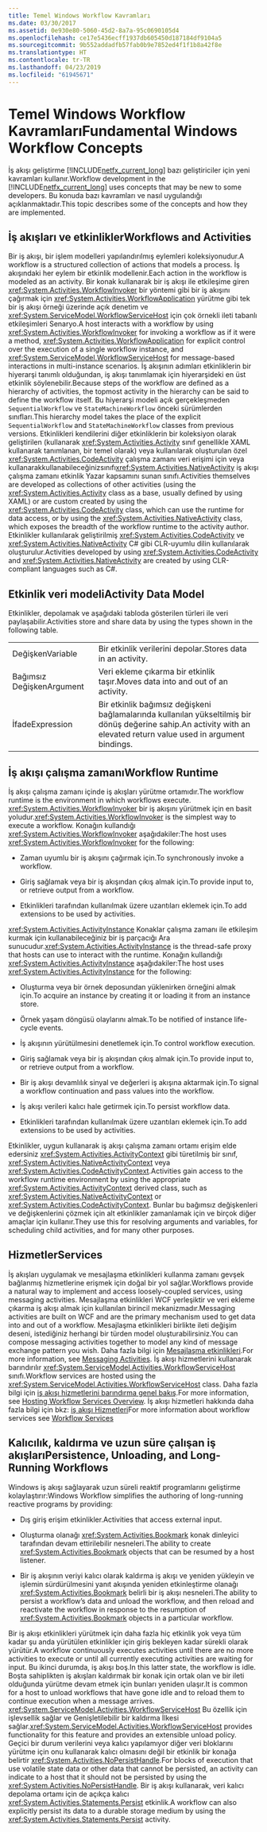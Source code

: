 ```yaml
---
title: Temel Windows Workflow Kavramları
ms.date: 03/30/2017
ms.assetid: 0e930e80-5060-45d2-8a7a-95c0690105d4
ms.openlocfilehash: ce17e5436ecff1937db605450d187184df9104a5
ms.sourcegitcommit: 9b552addadfb57fab0b9e7852ed4f1f1b8a42f8e
ms.translationtype: HT
ms.contentlocale: tr-TR
ms.lasthandoff: 04/23/2019
ms.locfileid: "61945671"
---
```

# <a name="fundamental-windows-workflow-concepts"></a><span data-ttu-id="156ce-102">Temel Windows Workflow Kavramları</span><span class="sxs-lookup"><span data-stu-id="156ce-102">Fundamental Windows Workflow Concepts</span></span>
<span data-ttu-id="156ce-103">İş akışı geliştirme [!INCLUDE[netfx_current_long](../../../includes/netfx-current-long-md.md)] bazı geliştiriciler için yeni kavramları kullanır.</span><span class="sxs-lookup"><span data-stu-id="156ce-103">Workflow development in the [!INCLUDE[netfx_current_long](../../../includes/netfx-current-long-md.md)] uses concepts that may be new to some developers.</span></span> <span data-ttu-id="156ce-104">Bu konuda bazı kavramları ve nasıl uygulandığı açıklanmaktadır.</span><span class="sxs-lookup"><span data-stu-id="156ce-104">This topic describes some of the concepts and how they are implemented.</span></span>  
  
## <a name="workflows-and-activities"></a><span data-ttu-id="156ce-105">İş akışları ve etkinlikler</span><span class="sxs-lookup"><span data-stu-id="156ce-105">Workflows and Activities</span></span>  
 <span data-ttu-id="156ce-106">Bir iş akışı, bir işlem modelleri yapılandırılmış eylemleri koleksiyonudur.</span><span class="sxs-lookup"><span data-stu-id="156ce-106">A workflow is a structured collection of actions that models a process.</span></span> <span data-ttu-id="156ce-107">İş akışındaki her eylem bir etkinlik modellenir.</span><span class="sxs-lookup"><span data-stu-id="156ce-107">Each action in the workflow is modeled as an activity.</span></span> <span data-ttu-id="156ce-108">Bir konak kullanarak bir iş akışı ile etkileşime giren <xref:System.Activities.WorkflowInvoker> bir yöntemi gibi bir iş akışını çağırmak için <xref:System.Activities.WorkflowApplication> yürütme gibi tek bir iş akışı örneği üzerinde açık denetim ve <xref:System.ServiceModel.WorkflowServiceHost> için çok örnekli ileti tabanlı etkileşimleri Senaryo.</span><span class="sxs-lookup"><span data-stu-id="156ce-108">A host interacts with a workflow by using <xref:System.Activities.WorkflowInvoker> for invoking a workflow as if it were a method,  <xref:System.Activities.WorkflowApplication> for explicit control over the execution of a single workflow instance, and <xref:System.ServiceModel.WorkflowServiceHost> for message-based interactions in multi-instance scenarios.</span></span> <span data-ttu-id="156ce-109">İş akışının adımları etkinliklerin bir hiyerarşi tanımlı olduğundan, iş akışı tanımlamak için hiyerarşideki en üst etkinlik söylenebilir.</span><span class="sxs-lookup"><span data-stu-id="156ce-109">Because steps of the workflow are defined as a hierarchy of activities, the topmost activity in the hierarchy can be said to define the workflow itself.</span></span> <span data-ttu-id="156ce-110">Bu hiyerarşi modeli açık gerçekleşmeden `SequentialWorkflow` ve `StateMachineWorkflow` önceki sürümlerden sınıfları.</span><span class="sxs-lookup"><span data-stu-id="156ce-110">This hierarchy model takes the place of the explicit `SequentialWorkflow` and `StateMachineWorkflow` classes from previous versions.</span></span> <span data-ttu-id="156ce-111">Etkinlikleri kendilerini diğer etkinliklerin bir koleksiyon olarak geliştirilen (kullanarak <xref:System.Activities.Activity> sınıf genellikle XAML kullanarak tanımlanan, bir temel olarak) veya kullanılarak oluşturulan özel <xref:System.Activities.CodeActivity> çalışma zamanı veri erişimi için veya kullanarakkullanabileceğinizsınıfı<xref:System.Activities.NativeActivity> iş akışı çalışma zamanı etkinlik Yazar kapsamını sunan sınıfı.</span><span class="sxs-lookup"><span data-stu-id="156ce-111">Activities themselves are developed as collections of other activities (using the <xref:System.Activities.Activity> class as a base, usually defined by using XAML) or are custom created by using the <xref:System.Activities.CodeActivity> class, which can use the runtime for data access, or by using the <xref:System.Activities.NativeActivity> class, which exposes the breadth of the workflow runtime to the activity author.</span></span> <span data-ttu-id="156ce-112">Etkinlikler kullanılarak geliştirilmiş <xref:System.Activities.CodeActivity> ve <xref:System.Activities.NativeActivity> C# gibi CLR-uyumlu dilin kullanılarak oluşturulur.</span><span class="sxs-lookup"><span data-stu-id="156ce-112">Activities developed by using <xref:System.Activities.CodeActivity> and <xref:System.Activities.NativeActivity> are created by using CLR-compliant languages such as C#.</span></span>  
  
## <a name="activity-data-model"></a><span data-ttu-id="156ce-113">Etkinlik veri modeli</span><span class="sxs-lookup"><span data-stu-id="156ce-113">Activity Data Model</span></span>  
 <span data-ttu-id="156ce-114">Etkinlikler, depolamak ve aşağıdaki tabloda gösterilen türleri ile veri paylaşabilir.</span><span class="sxs-lookup"><span data-stu-id="156ce-114">Activities store and share data by using the types shown in the following table.</span></span>  
  
|||  
|-|-|  
|<span data-ttu-id="156ce-115">Değişken</span><span class="sxs-lookup"><span data-stu-id="156ce-115">Variable</span></span>|<span data-ttu-id="156ce-116">Bir etkinlik verilerini depolar.</span><span class="sxs-lookup"><span data-stu-id="156ce-116">Stores data in an activity.</span></span>|  
|<span data-ttu-id="156ce-117">Bağımsız Değişken</span><span class="sxs-lookup"><span data-stu-id="156ce-117">Argument</span></span>|<span data-ttu-id="156ce-118">Veri ekleme çıkarma bir etkinlik taşır.</span><span class="sxs-lookup"><span data-stu-id="156ce-118">Moves data into and out of an activity.</span></span>|  
|<span data-ttu-id="156ce-119">İfade</span><span class="sxs-lookup"><span data-stu-id="156ce-119">Expression</span></span>|<span data-ttu-id="156ce-120">Bir etkinlik bağımsız değişkeni bağlamalarında kullanılan yükseltilmiş bir dönüş değerine sahip.</span><span class="sxs-lookup"><span data-stu-id="156ce-120">An activity with an elevated return value used in argument bindings.</span></span>|  
  
## <a name="workflow-runtime"></a><span data-ttu-id="156ce-121">İş akışı çalışma zamanı</span><span class="sxs-lookup"><span data-stu-id="156ce-121">Workflow Runtime</span></span>  
 <span data-ttu-id="156ce-122">İş akışı çalışma zamanı içinde iş akışları yürütme ortamıdır.</span><span class="sxs-lookup"><span data-stu-id="156ce-122">The workflow runtime is the environment in which workflows execute.</span></span> <span data-ttu-id="156ce-123"><xref:System.Activities.WorkflowInvoker> bir iş akışını yürütmek için en basit yoludur.</span><span class="sxs-lookup"><span data-stu-id="156ce-123"><xref:System.Activities.WorkflowInvoker> is the simplest way to execute a workflow.</span></span> <span data-ttu-id="156ce-124">Konağın kullandığı <xref:System.Activities.WorkflowInvoker> aşağıdakiler:</span><span class="sxs-lookup"><span data-stu-id="156ce-124">The host uses <xref:System.Activities.WorkflowInvoker> for the following:</span></span>  
  
- <span data-ttu-id="156ce-125">Zaman uyumlu bir iş akışını çağırmak için.</span><span class="sxs-lookup"><span data-stu-id="156ce-125">To synchronously invoke a workflow.</span></span>  
  
- <span data-ttu-id="156ce-126">Giriş sağlamak veya bir iş akışından çıkış almak için.</span><span class="sxs-lookup"><span data-stu-id="156ce-126">To provide input to, or retrieve output from a workflow.</span></span>  
  
- <span data-ttu-id="156ce-127">Etkinlikleri tarafından kullanılmak üzere uzantıları eklemek için.</span><span class="sxs-lookup"><span data-stu-id="156ce-127">To add extensions to be used by activities.</span></span>  
  
 <span data-ttu-id="156ce-128"><xref:System.Activities.ActivityInstance> Konaklar çalışma zamanı ile etkileşim kurmak için kullanabileceğiniz bir iş parçacığı Ara sunucudur.</span><span class="sxs-lookup"><span data-stu-id="156ce-128"><xref:System.Activities.ActivityInstance> is the thread-safe proxy that hosts can use to interact with the runtime.</span></span> <span data-ttu-id="156ce-129">Konağın kullandığı <xref:System.Activities.ActivityInstance> aşağıdakiler:</span><span class="sxs-lookup"><span data-stu-id="156ce-129">The host uses <xref:System.Activities.ActivityInstance> for the following:</span></span>  
  
- <span data-ttu-id="156ce-130">Oluşturma veya bir örnek deposundan yüklenirken örneğini almak için.</span><span class="sxs-lookup"><span data-stu-id="156ce-130">To acquire an instance by creating it or loading it from an instance store.</span></span>  
  
- <span data-ttu-id="156ce-131">Örnek yaşam döngüsü olaylarını almak.</span><span class="sxs-lookup"><span data-stu-id="156ce-131">To be notified of instance life-cycle events.</span></span>  
  
- <span data-ttu-id="156ce-132">İş akışının yürütülmesini denetlemek için.</span><span class="sxs-lookup"><span data-stu-id="156ce-132">To control workflow execution.</span></span>  
  
- <span data-ttu-id="156ce-133">Giriş sağlamak veya bir iş akışından çıkış almak için.</span><span class="sxs-lookup"><span data-stu-id="156ce-133">To provide input to, or retrieve output from a workflow.</span></span>  
  
- <span data-ttu-id="156ce-134">Bir iş akışı devamlılık sinyal ve değerleri iş akışına aktarmak için.</span><span class="sxs-lookup"><span data-stu-id="156ce-134">To signal a workflow continuation and pass values into the workflow.</span></span>  
  
- <span data-ttu-id="156ce-135">İş akışı verileri kalıcı hale getirmek için.</span><span class="sxs-lookup"><span data-stu-id="156ce-135">To persist workflow data.</span></span>  
  
- <span data-ttu-id="156ce-136">Etkinlikleri tarafından kullanılmak üzere uzantıları eklemek için.</span><span class="sxs-lookup"><span data-stu-id="156ce-136">To add extensions to be used by activities.</span></span>  
  
 <span data-ttu-id="156ce-137">Etkinlikler, uygun kullanarak iş akışı çalışma zamanı ortamı erişim elde edersiniz <xref:System.Activities.ActivityContext> gibi türetilmiş bir sınıf, <xref:System.Activities.NativeActivityContext> veya <xref:System.Activities.CodeActivityContext>.</span><span class="sxs-lookup"><span data-stu-id="156ce-137">Activities gain access to the workflow runtime environment by using the appropriate <xref:System.Activities.ActivityContext> derived class, such as <xref:System.Activities.NativeActivityContext> or <xref:System.Activities.CodeActivityContext>.</span></span> <span data-ttu-id="156ce-138">Bunlar bu bağımsız değişkenleri ve değişkenlerini çözmek için alt etkinlikler zamanlamak için ve birçok diğer amaçlar için kullanır.</span><span class="sxs-lookup"><span data-stu-id="156ce-138">They use this for resolving arguments and variables, for scheduling child activities, and for many other purposes.</span></span>  
  
## <a name="services"></a><span data-ttu-id="156ce-139">Hizmetler</span><span class="sxs-lookup"><span data-stu-id="156ce-139">Services</span></span>  
 <span data-ttu-id="156ce-140">İş akışları uygulamak ve mesajlaşma etkinlikleri kullanma zamanı gevşek bağlanmış hizmetlerine erişmek için doğal bir yol sağlar.</span><span class="sxs-lookup"><span data-stu-id="156ce-140">Workflows provide a natural way to implement and access loosely-coupled services, using messaging activities.</span></span> <span data-ttu-id="156ce-141">Mesajlaşma etkinlikleri WCF yerleşiktir ve veri ekleme çıkarma iş akışı almak için kullanılan birincil mekanizmadır.</span><span class="sxs-lookup"><span data-stu-id="156ce-141">Messaging activities are built on WCF and are the primary mechanism used to get data into and out of a workflow.</span></span> <span data-ttu-id="156ce-142">Mesajlaşma etkinlikleri birlikte ileti değişim deseni, istediğiniz herhangi bir türden model oluşturabilirsiniz.</span><span class="sxs-lookup"><span data-stu-id="156ce-142">You can compose messaging activities together to model any kind of message exchange pattern you wish.</span></span> <span data-ttu-id="156ce-143">Daha fazla bilgi için [Mesajlaşma etkinlikleri](../wcf/feature-details/messaging-activities.md).</span><span class="sxs-lookup"><span data-stu-id="156ce-143">For more information, see [Messaging Activities](../wcf/feature-details/messaging-activities.md).</span></span> <span data-ttu-id="156ce-144">İş akışı hizmetlerini kullanarak barındırılır <xref:System.ServiceModel.Activities.WorkflowServiceHost> sınıfı.</span><span class="sxs-lookup"><span data-stu-id="156ce-144">Workflow services are hosted using the <xref:System.ServiceModel.Activities.WorkflowServiceHost> class.</span></span> <span data-ttu-id="156ce-145">Daha fazla bilgi için [iş akışı hizmetlerini barındırma genel bakış](../wcf/feature-details/hosting-workflow-services-overview.md).</span><span class="sxs-lookup"><span data-stu-id="156ce-145">For more information, see [Hosting Workflow Services Overview](../wcf/feature-details/hosting-workflow-services-overview.md).</span></span> <span data-ttu-id="156ce-146">İş akışı hizmetleri hakkında daha fazla bilgi için bkz: [iş akışı Hizmetleri](../wcf/feature-details/workflow-services.md)</span><span class="sxs-lookup"><span data-stu-id="156ce-146">For more information about workflow services see [Workflow Services](../wcf/feature-details/workflow-services.md)</span></span>  
  
## <a name="persistence-unloading-and-long-running-workflows"></a><span data-ttu-id="156ce-147">Kalıcılık, kaldırma ve uzun süre çalışan iş akışları</span><span class="sxs-lookup"><span data-stu-id="156ce-147">Persistence, Unloading, and Long-Running Workflows</span></span>  
 <span data-ttu-id="156ce-148">Windows iş akışı sağlayarak uzun süreli reaktif programlarını geliştirme kolaylaştırır:</span><span class="sxs-lookup"><span data-stu-id="156ce-148">Windows Workflow simplifies the authoring of long-running reactive programs by providing:</span></span>  
  
- <span data-ttu-id="156ce-149">Dış giriş erişim etkinlikler.</span><span class="sxs-lookup"><span data-stu-id="156ce-149">Activities that access external input.</span></span>  
  
- <span data-ttu-id="156ce-150">Oluşturma olanağı <xref:System.Activities.Bookmark> konak dinleyici tarafından devam ettirilebilir nesneleri.</span><span class="sxs-lookup"><span data-stu-id="156ce-150">The ability to create <xref:System.Activities.Bookmark> objects that can be resumed by a host listener.</span></span>  
  
- <span data-ttu-id="156ce-151">Bir iş akışının veriyi kalıcı olarak kaldırma iş akışı ve yeniden yükleyin ve işlemin sürdürülmesini yanıt akışında yeniden etkinleştirme olanağı <xref:System.Activities.Bookmark> belirli bir iş akışı nesneleri.</span><span class="sxs-lookup"><span data-stu-id="156ce-151">The ability to persist a workflow’s data and unload the workflow, and then reload and reactivate the workflow in response to the resumption of <xref:System.Activities.Bookmark> objects in a particular workflow.</span></span>  
  
 <span data-ttu-id="156ce-152">Bir iş akışı etkinlikleri yürütmek için daha fazla hiç etkinlik yok veya tüm kadar şu anda yürütülen etkinlikler için giriş bekleyen kadar sürekli olarak yürütür.</span><span class="sxs-lookup"><span data-stu-id="156ce-152">A workflow continuously executes activities until there are no more activities to execute or until all currently executing activities are waiting for input.</span></span> <span data-ttu-id="156ce-153">Bu ikinci durumda, iş akışı boş.</span><span class="sxs-lookup"><span data-stu-id="156ce-153">In this latter state, the workflow is idle.</span></span> <span data-ttu-id="156ce-154">Boşta sahiplikten iş akışları kaldırmak bir konak için ortak olan ve bir ileti olduğunda yürütme devam etmek için bunları yeniden ulaşır.</span><span class="sxs-lookup"><span data-stu-id="156ce-154">It is common for a host to unload workflows that have gone idle and to reload them to continue execution when a message arrives.</span></span> <span data-ttu-id="156ce-155"><xref:System.ServiceModel.Activities.WorkflowServiceHost> Bu özellik için işlevsellik sağlar ve Genişletilebilir bir kaldırma İlkesi sağlar.</span><span class="sxs-lookup"><span data-stu-id="156ce-155"><xref:System.ServiceModel.Activities.WorkflowServiceHost> provides functionality for this feature and provides an extensible unload policy.</span></span> <span data-ttu-id="156ce-156">Geçici bir durum verilerini veya kalıcı yapılamıyor diğer veri bloklarını yürütme için onu kullanarak kalıcı olmasını değil bir etkinlik bir konağa belirtir <xref:System.Activities.NoPersistHandle>.</span><span class="sxs-lookup"><span data-stu-id="156ce-156">For blocks of execution that use volatile state data or other data that cannot be persisted, an activity can indicate to a host that it should not be persisted by using the <xref:System.Activities.NoPersistHandle>.</span></span> <span data-ttu-id="156ce-157">Bir iş akışı kullanarak, veri kalıcı depolama ortamı için de açıkça kalıcı <xref:System.Activities.Statements.Persist> etkinlik.</span><span class="sxs-lookup"><span data-stu-id="156ce-157">A workflow can also explicitly persist its data to a durable storage medium by using the <xref:System.Activities.Statements.Persist> activity.</span></span>

